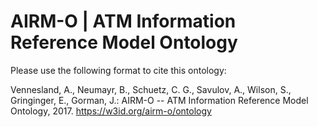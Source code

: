 AIRM-O | ATM Information Reference Model Ontology
===


Please use the following format to cite this ontology:

Vennesland, A., Neumayr, B., Schuetz, C. G., Savulov, A., Wilson, S., Gringinger, E., Gorman, J.: AIRM-O -- ATM Information Reference Model Ontology, 2017. https://w3id.org/airm-o/ontology


